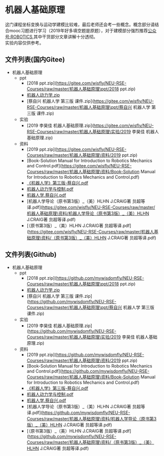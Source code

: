 # 机器人基础原理
这门课程坐标变换与运动学建模比较难，最后老师还会考一些概念。概念部分请结合mooc习题进行学习（2019年好多填空题是原题），对于建模部分强烈推荐[公众号:ROBOTICS](https://mp.weixin.qq.com/s/jx2ViAcofXmrgsbLAW2_3Q),其中干货部分文章讲解十分透彻。  
实验内容仅供参考。  



## 文件列表(国内Gitee)

- 机器人基础原理
    - ppt
        - [2018 ppt.zip](https://gitee.com/wisfly/NEU-RSE-Courses/raw/master/机器人基础原理\ppt/2018 ppt.zip)
        - [机器人动力学.zip](https://gitee.com/wisfly/NEU-RSE-Courses/raw/master/机器人基础原理\ppt/机器人动力学.zip)
        - [蔡自兴 机器人学 第三版  课件.zip](https://gitee.com/wisfly/NEU-RSE-Courses/raw/master/机器人基础原理\ppt/蔡自兴 机器人学 第三版  课件.zip)
    - 实验
        - [2019 李昊佳 机器人基础原理.zip](https://gitee.com/wisfly/NEU-RSE-Courses/raw/master/机器人基础原理\实验/2019 李昊佳 机器人基础原理.zip)
    - 资料
        - [2019 ppt.zip](https://gitee.com/wisfly/NEU-RSE-Courses/raw/master/机器人基础原理\资料/2019 ppt.zip)
        - [Book-Solution Manual for Introduction to Robotics Mechanics and Control.pdf](https://gitee.com/wisfly/NEU-RSE-Courses/raw/master/机器人基础原理\资料/Book-Solution Manual for Introduction to Robotics Mechanics and Control.pdf)
        - [《机器人学》第三版-蔡自兴.pdf](https://gitee.com/wisfly/NEU-RSE-Courses/raw/master/机器人基础原理\资料/《机器人学》第三版-蔡自兴.pdf)
        - [机器人动力学与控制.pdf](https://gitee.com/wisfly/NEU-RSE-Courses/raw/master/机器人基础原理\资料/机器人动力学与控制.pdf)
        - [机器人学.蔡自兴.pdf](https://gitee.com/wisfly/NEU-RSE-Courses/raw/master/机器人基础原理\资料/机器人学.蔡自兴.pdf)
        - [机器人学导论（原书第3版）_（美）HLHN J.CRAIG著  贠超等译.pdf](https://gitee.com/wisfly/NEU-RSE-Courses/raw/master/机器人基础原理\资料/机器人学导论（原书第3版）_（美）HLHN J.CRAIG著  贠超等译.pdf)
        - [（原书第3版）_（美）HLHN J.CRAIG著  贠超等译.pdf](https://gitee.com/wisfly/NEU-RSE-Courses/raw/master/机器人基础原理\资料/（原书第3版）_（美）HLHN J.CRAIG著  贠超等译.pdf)


## 文件列表(Github)

- 机器人基础原理
    - ppt
        - [2018 ppt.zip](https://github.com/mywisdomfly/NEU-RSE-Courses/raw/master/机器人基础原理\ppt/2018 ppt.zip)
        - [机器人动力学.zip](https://github.com/mywisdomfly/NEU-RSE-Courses/raw/master/机器人基础原理\ppt/机器人动力学.zip)
        - [蔡自兴 机器人学 第三版  课件.zip](https://github.com/mywisdomfly/NEU-RSE-Courses/raw/master/机器人基础原理\ppt/蔡自兴 机器人学 第三版  课件.zip)
    - 实验
        - [2019 李昊佳 机器人基础原理.zip](https://github.com/mywisdomfly/NEU-RSE-Courses/raw/master/机器人基础原理\实验/2019 李昊佳 机器人基础原理.zip)
    - 资料
        - [2019 ppt.zip](https://github.com/mywisdomfly/NEU-RSE-Courses/raw/master/机器人基础原理\资料/2019 ppt.zip)
        - [Book-Solution Manual for Introduction to Robotics Mechanics and Control.pdf](https://github.com/mywisdomfly/NEU-RSE-Courses/raw/master/机器人基础原理\资料/Book-Solution Manual for Introduction to Robotics Mechanics and Control.pdf)
        - [《机器人学》第三版-蔡自兴.pdf](https://github.com/mywisdomfly/NEU-RSE-Courses/raw/master/机器人基础原理\资料/《机器人学》第三版-蔡自兴.pdf)
        - [机器人动力学与控制.pdf](https://github.com/mywisdomfly/NEU-RSE-Courses/raw/master/机器人基础原理\资料/机器人动力学与控制.pdf)
        - [机器人学.蔡自兴.pdf](https://github.com/mywisdomfly/NEU-RSE-Courses/raw/master/机器人基础原理\资料/机器人学.蔡自兴.pdf)
        - [机器人学导论（原书第3版）_（美）HLHN J.CRAIG著  贠超等译.pdf](https://github.com/mywisdomfly/NEU-RSE-Courses/raw/master/机器人基础原理\资料/机器人学导论（原书第3版）_（美）HLHN J.CRAIG著  贠超等译.pdf)
        - [（原书第3版）_（美）HLHN J.CRAIG著  贠超等译.pdf](https://github.com/mywisdomfly/NEU-RSE-Courses/raw/master/机器人基础原理\资料/（原书第3版）_（美）HLHN J.CRAIG著  贠超等译.pdf)
